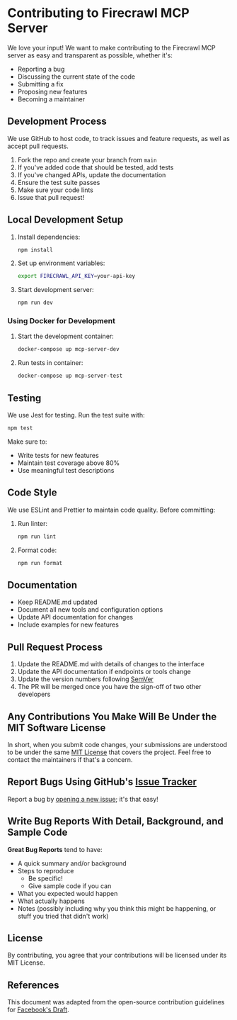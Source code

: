 # Contributing to Firecrawl MCP Server

We love your input! We want to make contributing to the Firecrawl MCP server as easy and transparent as possible, whether it's:

- Reporting a bug
- Discussing the current state of the code
- Submitting a fix
- Proposing new features
- Becoming a maintainer

## Development Process

We use GitHub to host code, to track issues and feature requests, as well as accept pull requests.

1. Fork the repo and create your branch from `main`
2. If you've added code that should be tested, add tests
3. If you've changed APIs, update the documentation
4. Ensure the test suite passes
5. Make sure your code lints
6. Issue that pull request!

## Local Development Setup

1. Install dependencies:

   ```bash
   npm install
   ```

2. Set up environment variables:

   ```bash
   export FIRECRAWL_API_KEY=your-api-key
   ```

3. Start development server:

   ```bash
   npm run dev
   ```

### Using Docker for Development

1. Start the development container:

   ```bash
   docker-compose up mcp-server-dev
   ```

2. Run tests in container:

   ```bash
   docker-compose up mcp-server-test
   ```

## Testing

We use Jest for testing. Run the test suite with:

```bash
npm test
```

Make sure to:

- Write tests for new features
- Maintain test coverage above 80%
- Use meaningful test descriptions

## Code Style

We use ESLint and Prettier to maintain code quality. Before committing:

1. Run linter:

   ```bash
   npm run lint
   ```

2. Format code:

   ```bash
   npm run format
   ```

## Documentation

- Keep README.md updated
- Document all new tools and configuration options
- Update API documentation for changes
- Include examples for new features

## Pull Request Process

1. Update the README.md with details of changes to the interface
2. Update the API documentation if endpoints or tools change
3. Update the version numbers following [SemVer](http://semver.org/)
4. The PR will be merged once you have the sign-off of two other developers

## Any Contributions You Make Will Be Under the MIT Software License

In short, when you submit code changes, your submissions are understood to be under the same [MIT License](http://choosealicense.com/licenses/mit/) that covers the project. Feel free to contact the maintainers if that's a concern.

## Report Bugs Using GitHub's [Issue Tracker](https://github.com/yourusername/mcp-server-firecrawl/issues)

Report a bug by [opening a new issue](https://github.com/yourusername/mcp-server-firecrawl/issues/new); it's that easy!

## Write Bug Reports With Detail, Background, and Sample Code

**Great Bug Reports** tend to have:

- A quick summary and/or background
- Steps to reproduce
  - Be specific!
  - Give sample code if you can
- What you expected would happen
- What actually happens
- Notes (possibly including why you think this might be happening, or stuff you tried that didn't work)

## License

By contributing, you agree that your contributions will be licensed under its MIT License.

## References

This document was adapted from the open-source contribution guidelines for [Facebook's Draft](https://github.com/facebook/draft-js/blob/a9316a723f9e918afde44dea68b5f9f39b7d9b00/CONTRIBUTING.md).
